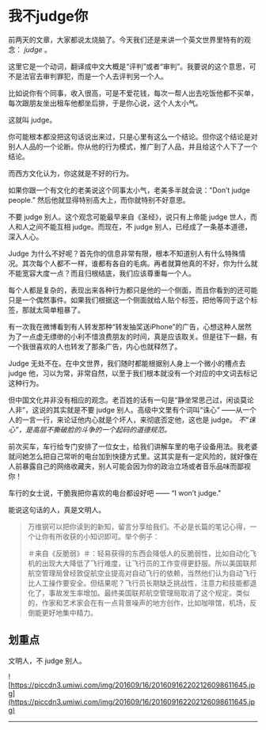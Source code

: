 # 我不judge你

前两天的文章，大家都说太烧脑了。今天我们还是来讲一个英文世界里特有的观念： *judge* 。

这里它是一个动词，翻译成中文大概是“评判”或者“审判”。我要说的这个意思，可不是法官去审判罪犯，而是一个人去评判另一个人。

比如说你有个同事，收入很高，可是不爱花钱，每次一帮人出去吃饭他都不买单，每次跟朋友坐出租车他都坐后排，于是你心说，这个人太小气。

这就叫 judge。

你可能根本都没把这句话说出来过，只是心里有这么一个结论。但你这个结论是对别人人品的一个论断。你从他的行为模式，推广到了人品，并且给这个人下了一个结论。

而西方文化认为，你这就是不好的行为。

如果你跟一个有文化的老美说这个同事太小气，老美多半就会说："Don’t judge people.” 然后他就显得特别高大上，而你就特别不好意思。

不要 judge 别人。这个观念可能最早来自《圣经》，说只有上帝能 judge 世人，而人和人之间不能互相 judge。而现在，不 judge 别人，已经成了一条基本道德，深入人心。

Judge 为什么不好呢？首先你的信息非常有限，根本不知道别人有什么特殊情况。其次每个人都不一样，谁都有各自的毛病。再者就算他真的不好，你为什么就不能宽容大度一点？而且归根结底，我们应该尊重每一个人。

每个人都是复杂的，表现出来各种行为都只是他的一个侧面，而且你看到的还可能只是一个偶然事件。如果我们根据这一个侧面就给人贴个标签，把他等同于这个标签，那就太简单粗暴了。

有一次我在微博看到有人转发那种“转发抽奖送iPhone”的广告，心想这种人居然为了一点虚无缥缈的小利不惜浪费朋友的时间，真是应该取关。但是往下一翻，有一个我很喜欢的人也转发了那条广告，内心也就释然了。

Judge 无处不在。在中文世界，我们随时都能根据别人身上一个微小的槽点去 judge 他，习以为常，非常自然，以至于我们根本就没有一个对应的中文词去标记这种行为。

但中国文化并非没有相应的观念。老百姓的话有一句是“静坐常思己过，闲谈莫论人非”，这说的其实就是不要 judge 别人。高级中文里有个词叫“诛心” ——从一个人的一言一行，来论证他内心就是个坏人，来彻底否定他，这也是 judge。 *不“诛心”，是高层不撕破脸的斗争的一个起码的道德规范。*

前次买车，车行给专门安排了一位女士，给我们讲解车里的电子设备用法。我老婆就问她怎么把自己常听的电台加到快捷方式里。这其实是有一定风险的，就好像在人前暴露自己的网络收藏夹，别人可能会因为你的政治立场或者音乐品味而鄙视你！

车行的女士说，干脆我把你喜欢的电台都设好吧 —— “I won’t judge."

能说这句话的人，真是文明人。

> 万维钢可以把你读到的新知，留言分享给我们。不必是长篇的笔记心得，一个让你有所收获的小知识即可。举个例子：
> 
> ＃来自《反脆弱》＃：轻易获得的东西会降低人的反脆弱性，比如自动化飞机的出现大大降低了飞行难度，让飞行员的工作变得更舒服。所以美国联邦航空管理局曾经敦促航空业提高对自动飞行的依赖，当然他们认为自动飞行比人工操作要安全。但结果呢？飞行员长期缺乏挑战性，注意力和技能都退化了，事故发生率增加。最终美国联邦航空管理局取消了这个规定。类似的，作家和艺术家会在有一点背景噪声的地方创作，比如咖啡馆，机场，反倒能更好地集中精力。

## 划重点

文明人，不 judge 别人。

![https://piccdn3.umiwi.com/img/201609/16/201609162202126098611645.jpg](https://piccdn3.umiwi.com/img/201609/16/201609162202126098611645.jpg)

---
